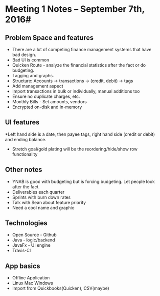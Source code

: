 ﻿# Meeting 1 Notes – September 7th, 2016#

## Problem Space and features
* There are a lot of competing finance management systems that have bad design.
* Bad UI is common
* Quicken Route - analyze the financial statistics after the fact or do budgeting.
* Tagging and graphs.
* Structure: Accounts -> transactions -> (credit, debit) -> tags
* Add management aspect
* Import transactions in bulk or individually, manual additions too
* Ensure no duplicate charges, etc.
* Monthly Bills - Set amounts, vendors
* Encrypted on-disk and in-memory

## UI features
*Left hand side is a date, then payee tags, right hand side (credit or debit) and ending balance.
* Stretch goal/gold plating will be the reordering/hide/show row functionality

## Other notes
* YNAB is good with budgeting but is forcing budgeting. Let people look after the fact. 
* Deliverables each quarter
* Sprints with burn down rates
* Talk with Sean about feature priority
* Need a cool name and graphic

## Technologies
* Open Source - Github
* Java - logic/backend
* JavaFx - UI engine
* Travis-CI

## App basics
* Offline Application
* Linux Mac Windows
* Import from Quickbooks(Quicken), CSV(maybe) 

